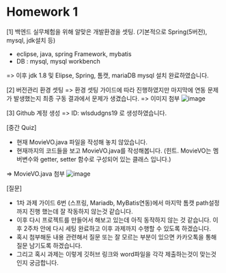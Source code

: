 # Homework 1

[1] 백엔드 실무체험을 위해 알맞은 개발환경을 셋팅. (기본적으로 Spring(5버전), mysql, jdk설치 등)
- eclipse, java, spring Framework, mybatis
- DB : mysql, mysql workbench

=> 이후 jdk 1.8 및 Elipse, Spring, 톰캣, mariaDB mysql 설치 완료하였습니다.

[2] 버전관리 환경 셋팅
=> 환경 셋팅 가이드에 따라 진행하였지만 마지막에 연동 문제가 발생했는지 최종 구동 결과에서 문제가 생겼습니다.
=> 이미지 첨부
![image](https://user-images.githubusercontent.com/71567319/129110237-22547cc3-7822-4a20-87bb-1253511030c4.png)


[3] Github 계정 생성 
 => ID: wlsdudgns19 로 생성하였습니다.

[중간 Quiz]
- 현재 MovieVO.java 파일을 작성해 놓치 않았습니다.
- 현재까지의 코드들을 보고 MovieVO.java를 작성해봅니다.
(힌트. MovieVO는 멤버변수와 getter, setter 함수로 구성되어 있는 클래스 입니다.)

=> MovieVO.java 첨부
![image](https://user-images.githubusercontent.com/71567319/129110091-e78873a6-1d5a-4011-bbc2-35b6845dea78.png)


[질문]
- 1차 과제 가이드 6번 (스프링, Mariadb, MyBatis연동)에서 마지막 톰캣 path설정까지 진행 했는데 잘 작동하지 않는것 같습니다. 
- 이후 다시 프로젝트를 만들어서 해보고 있는데 아직 동작하지 않는 것 같습니다. 이후 2주차 안에 다시 세팅 완료하고 이후 과제까지 수행할 수 있도록 하겠습니다. 
- 혹시 첨부해둔 내용 관련해서 질문 또는 잘 모르는 부분이 있으면 카카오톡을 통해 질문 남기도록 하겠습니다.
- 그리고 혹시 과제는 이렇게 깃허브 링크와 word파일을 각각 제출하는것이 맞는것인지 궁금합니다.

